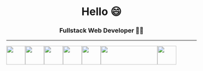 

<h1 align="center">Hello 😄 </h1>
<h3 align="center">Fullstack Web Developer 🧑‍💻</h3>



<hr>

<img src="https://cdn.jsdelivr.net/gh/devicons/devicon/icons/typescript/typescript-original.svg" width="50" height="50"/><img src="https://cdn.jsdelivr.net/gh/devicons/devicon/icons/react/react-original.svg" width="50" height="50"/><img src="https://cdn.jsdelivr.net/gh/devicons/devicon/icons/angularjs/angularjs-original.svg" width="50" height="50"/><img src="https://cdn.jsdelivr.net/gh/devicons/devicon/icons/nestjs/nestjs-plain.svg" width="50" height="50"/><img src="https://cdn.jsdelivr.net/gh/devicons/devicon/icons/postgresql/postgresql-original.svg" width="50" height="50"/><img src="https://cdn.jsdelivr.net/gh/devicons/devicon/icons/tailwindcss/tailwindcss-original-wordmark.svg" width="150" height="50"/><img src="https://cdn.jsdelivr.net/gh/devicons/devicon/icons/python/python-original.svg" width="50" height="50"/>
          
          
          
          
          
          
          
